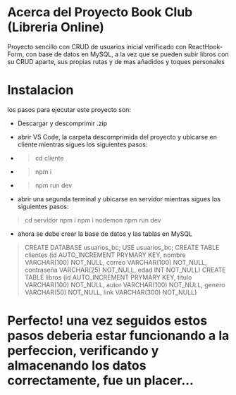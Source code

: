 # Acerca del Proyecto Book Club (Libreria Online)

Proyecto sencillo con CRUD de usuarios inicial verificado con ReactHook-Form, con base de datos en MySQL, a la vez que se pueden subir libros con su CRUD aparte, sus propias rutas y de mas añadidos y toques personales

# Instalacion

los pasos para ejecutar este proyecto son:
* Descargar y descomprimir .zip

* abrir VS Code, la carpeta descomprimida del proyecto y ubicarse en cliente mientras sigues los siguientes pasos:
* > cd cliente
* > npm i
* > npm run dev

* abrir una segunda terminal y ubicarse en servidor mientras sigues los siguientes pasos:
> cd servidor
> npm i
> npm i nodemon
> npm run dev

* ahora se debe crear la base de datos y las tablas en MySQL
> CREATE DATABASE usuarios_bc;
> USE usuarios_bc;
> CREATE TABLE clientes (id AUTO_INCREMENT PRYMARY KEY, nombre VARCHAR(100) NOT_NULL, correo VARCHAR(100) NOT_NULL, contraseña VARCHAR(25) NOT_NULL, edad INT NOT_NULL)
> CREATE TABLE libros (id AUTO_INCREMENT PRYMARY KEY, titulo VARCHAR(100) NOT_NULL, autor VARCHAR(100) NOT_NULL, genero VARCHAR(50) NOT_NULL, link VARCHAR(300) NOT_NULL)

# Perfecto! una vez seguidos estos pasos deberia estar funcionando a la perfeccion, verificando y almacenando los datos correctamente, fue un placer...
